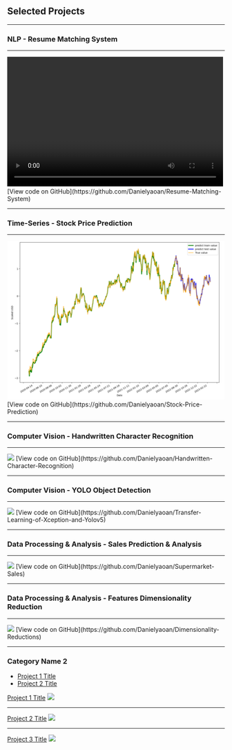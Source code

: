 ## Selected Projects

---

### NLP - Resume Matching System

---


<video controls width="500" height="300">
  <source src="images/Resume_Matching_System.mp4" type="video/mp4">
  Your browser does not support the video tag.
</video>
[View code on GitHub](https://github.com/Danielyaoan/Resume-Matching-System)

---

### Time-Series - Stock Price Prediction

---


<img src="images/stock price.png?raw=true"/>
[View code on GitHub](https://github.com/Danielyaoan/Stock-Price-Prediction)

---

### Computer Vision - Handwritten Character Recognition

---


<img src="images/dummy_thumbnail.jpg?raw=true"/>
[View code on GitHub](https://github.com/Danielyaoan/Handwritten-Character-Recognition)

---

### Computer Vision - YOLO Object Detection

---


<img src="images/dummy_thumbnail.jpg?raw=true"/>
[View code on GitHub](https://github.com/Danielyaoan/Transfer-Learning-of-Xception-and-Yolov5)

---

### Data Processing & Analysis - Sales Prediction & Analysis
---


<img src="images/dummy_thumbnail.jpg?raw=true"/>
[View code on GitHub](https://github.com/Danielyaoan/Supermarket-Sales)

---
### Data Processing & Analysis - Features Dimensionality Reduction
---


<img src="images/dummy_thumbnail.jpg?raw=true"/>
[View code on GitHub](https://github.com/Danielyaoan/Dimensionality-Reductions)

---

### Category Name 2

- [Project 1 Title](http://example.com/)
- [Project 2 Title](http://example.com/)

[Project 1 Title](/sample_page)
<img src="images/dummy_thumbnail.jpg?raw=true"/>

---
[Project 2 Title](/pdf/sample_presentation.pdf)
<img src="images/dummy_thumbnail.jpg?raw=true"/>

---
[Project 3 Title](http://example.com/)
<img src="images/dummy_thumbnail.jpg?raw=true"/>



